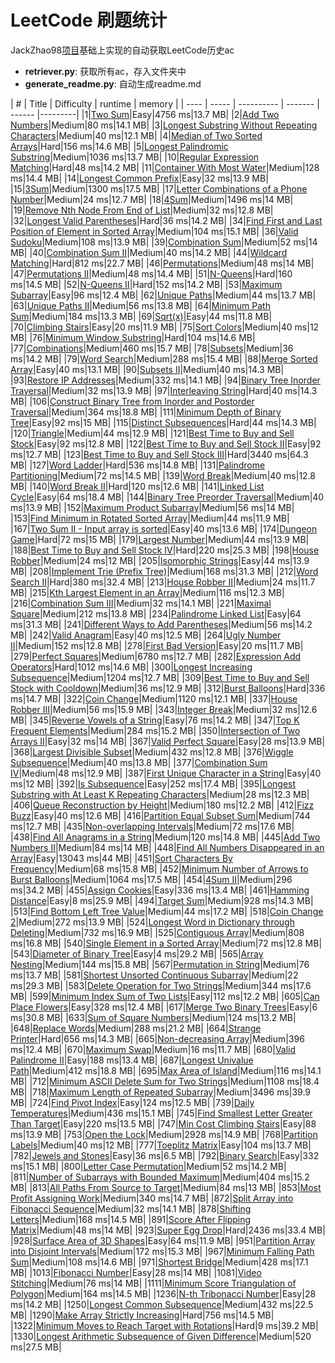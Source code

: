 # LeetCode 刷题统计
JackZhao98[项目](https://github.com/JackZhao98/LeetCode-DataRetriever)基础上实现的自动获取LeetCode历史ac
 + **retriever.py**: 获取所有ac，存入文件夹中
 + **generate_readme.py**: 自动生成readme.md

| #    | Title | Difficulty | runtime | memory |
| ---- | ----- | ---------- | ------- | ------ |---------|
|1|[Two Sum](https://github.com/Panda-0129/leetcode/blob/master/Markdown/[1]%20Two%20Sum.md)|Easy|4756 ms|13.7 MB|
|2|[Add Two Numbers](https://github.com/Panda-0129/leetcode/blob/master/Markdown/[2]%20Add%20Two%20Numbers.md)|Medium|80 ms|14.1 MB|
|3|[Longest Substring Without Repeating Characters](https://github.com/Panda-0129/leetcode/blob/master/Markdown/[3]%20Longest%20Substring%20Without%20Repeating%20Characters.md)|Medium|40 ms|12.1 MB|
|4|[Median of Two Sorted Arrays](https://github.com/Panda-0129/leetcode/blob/master/Markdown/[4]%20Median%20of%20Two%20Sorted%20Arrays.md)|Hard|156 ms|14.6 MB|
|5|[Longest Palindromic Substring](https://github.com/Panda-0129/leetcode/blob/master/Markdown/[5]%20Longest%20Palindromic%20Substring.md)|Medium|1036 ms|13.7 MB|
|10|[Regular Expression Matching](https://github.com/Panda-0129/leetcode/blob/master/Markdown/[10]%20Regular%20Expression%20Matching.md)|Hard|48 ms|14.2 MB|
|11|[Container With Most Water](https://github.com/Panda-0129/leetcode/blob/master/Markdown/[11]%20Container%20With%20Most%20Water.md)|Medium|128 ms|14.4 MB|
|14|[Longest Common Prefix](https://github.com/Panda-0129/leetcode/blob/master/Markdown/[14]%20Longest%20Common%20Prefix.md)|Easy|32 ms|13.9 MB|
|15|[3Sum](https://github.com/Panda-0129/leetcode/blob/master/Markdown/[15]%203Sum.md)|Medium|1300 ms|17.5 MB|
|17|[Letter Combinations of a Phone Number](https://github.com/Panda-0129/leetcode/blob/master/Markdown/[17]%20Letter%20Combinations%20of%20a%20Phone%20Number.md)|Medium|24 ms|12.7 MB|
|18|[4Sum](https://github.com/Panda-0129/leetcode/blob/master/Markdown/[18]%204Sum.md)|Medium|1496 ms|14 MB|
|19|[Remove Nth Node From End of List](https://github.com/Panda-0129/leetcode/blob/master/Markdown/[19]%20Remove%20Nth%20Node%20From%20End%20of%20List.md)|Medium|32 ms|12.8 MB|
|32|[Longest Valid Parentheses](https://github.com/Panda-0129/leetcode/blob/master/Markdown/[32]%20Longest%20Valid%20Parentheses.md)|Hard|36 ms|14.2 MB|
|34|[Find First and Last Position of Element in Sorted Array](https://github.com/Panda-0129/leetcode/blob/master/Markdown/[34]%20Find%20First%20and%20Last%20Position%20of%20Element%20in%20Sorted%20Array.md)|Medium|104 ms|15.1 MB|
|36|[Valid Sudoku](https://github.com/Panda-0129/leetcode/blob/master/Markdown/[36]%20Valid%20Sudoku.md)|Medium|108 ms|13.9 MB|
|39|[Combination Sum](https://github.com/Panda-0129/leetcode/blob/master/Markdown/[39]%20Combination%20Sum.md)|Medium|52 ms|14 MB|
|40|[Combination Sum II](https://github.com/Panda-0129/leetcode/blob/master/Markdown/[40]%20Combination%20Sum%20II.md)|Medium|40 ms|14.2 MB|
|44|[Wildcard Matching](https://github.com/Panda-0129/leetcode/blob/master/Markdown/[44]%20Wildcard%20Matching.md)|Hard|812 ms|22.7 MB|
|46|[Permutations](https://github.com/Panda-0129/leetcode/blob/master/Markdown/[46]%20Permutations.md)|Medium|48 ms|14 MB|
|47|[Permutations II](https://github.com/Panda-0129/leetcode/blob/master/Markdown/[47]%20Permutations%20II.md)|Medium|48 ms|14.4 MB|
|51|[N-Queens](https://github.com/Panda-0129/leetcode/blob/master/Markdown/[51]%20N-Queens.md)|Hard|160 ms|14.5 MB|
|52|[N-Queens II](https://github.com/Panda-0129/leetcode/blob/master/Markdown/[52]%20N-Queens%20II.md)|Hard|152 ms|14.2 MB|
|53|[Maximum Subarray](https://github.com/Panda-0129/leetcode/blob/master/Markdown/[53]%20Maximum%20Subarray.md)|Easy|96 ms|12.4 MB|
|62|[Unique Paths](https://github.com/Panda-0129/leetcode/blob/master/Markdown/[62]%20Unique%20Paths.md)|Medium|44 ms|13.7 MB|
|63|[Unique Paths II](https://github.com/Panda-0129/leetcode/blob/master/Markdown/[63]%20Unique%20Paths%20II.md)|Medium|56 ms|13.8 MB|
|64|[Minimum Path Sum](https://github.com/Panda-0129/leetcode/blob/master/Markdown/[64]%20Minimum%20Path%20Sum.md)|Medium|184 ms|13.3 MB|
|69|[Sqrt(x)](https://github.com/Panda-0129/leetcode/blob/master/Markdown/[69]%20Sqrt(x).md)|Easy|44 ms|11.8 MB|
|70|[Climbing Stairs](https://github.com/Panda-0129/leetcode/blob/master/Markdown/[70]%20Climbing%20Stairs.md)|Easy|20 ms|11.9 MB|
|75|[Sort Colors](https://github.com/Panda-0129/leetcode/blob/master/Markdown/[75]%20Sort%20Colors.md)|Medium|40 ms|12 MB|
|76|[Minimum Window Substring](https://github.com/Panda-0129/leetcode/blob/master/Markdown/[76]%20Minimum%20Window%20Substring.md)|Hard|104 ms|14.6 MB|
|77|[Combinations](https://github.com/Panda-0129/leetcode/blob/master/Markdown/[77]%20Combinations.md)|Medium|460 ms|15.7 MB|
|78|[Subsets](https://github.com/Panda-0129/leetcode/blob/master/Markdown/[78]%20Subsets.md)|Medium|36 ms|14.2 MB|
|79|[Word Search](https://github.com/Panda-0129/leetcode/blob/master/Markdown/[79]%20Word%20Search.md)|Medium|288 ms|15.4 MB|
|88|[Merge Sorted Array](https://github.com/Panda-0129/leetcode/blob/master/Markdown/[88]%20Merge%20Sorted%20Array.md)|Easy|40 ms|13.1 MB|
|90|[Subsets II](https://github.com/Panda-0129/leetcode/blob/master/Markdown/[90]%20Subsets%20II.md)|Medium|40 ms|14.3 MB|
|93|[Restore IP Addresses](https://github.com/Panda-0129/leetcode/blob/master/Markdown/[93]%20Restore%20IP%20Addresses.md)|Medium|332 ms|14.1 MB|
|94|[Binary Tree Inorder Traversal](https://github.com/Panda-0129/leetcode/blob/master/Markdown/[94]%20Binary%20Tree%20Inorder%20Traversal.md)|Medium|32 ms|13.9 MB|
|97|[Interleaving String](https://github.com/Panda-0129/leetcode/blob/master/Markdown/[97]%20Interleaving%20String.md)|Hard|40 ms|14.3 MB|
|106|[Construct Binary Tree from Inorder and Postorder Traversal](https://github.com/Panda-0129/leetcode/blob/master/Markdown/[106]%20Construct%20Binary%20Tree%20from%20Inorder%20and%20Postorder%20Traversal.md)|Medium|364 ms|18.8 MB|
|111|[Minimum Depth of Binary Tree](https://github.com/Panda-0129/leetcode/blob/master/Markdown/[111]%20Minimum%20Depth%20of%20Binary%20Tree.md)|Easy|92 ms|15 MB|
|115|[Distinct Subsequences](https://github.com/Panda-0129/leetcode/blob/master/Markdown/[115]%20Distinct%20Subsequences.md)|Hard|44 ms|14.3 MB|
|120|[Triangle](https://github.com/Panda-0129/leetcode/blob/master/Markdown/[120]%20Triangle.md)|Medium|44 ms|12.9 MB|
|121|[Best Time to Buy and Sell Stock](https://github.com/Panda-0129/leetcode/blob/master/Markdown/[121]%20Best%20Time%20to%20Buy%20and%20Sell%20Stock.md)|Easy|92 ms|12.8 MB|
|122|[Best Time to Buy and Sell Stock II](https://github.com/Panda-0129/leetcode/blob/master/Markdown/[122]%20Best%20Time%20to%20Buy%20and%20Sell%20Stock%20II.md)|Easy|92 ms|12.7 MB|
|123|[Best Time to Buy and Sell Stock III](https://github.com/Panda-0129/leetcode/blob/master/Markdown/[123]%20Best%20Time%20to%20Buy%20and%20Sell%20Stock%20III.md)|Hard|3440 ms|64.3 MB|
|127|[Word Ladder](https://github.com/Panda-0129/leetcode/blob/master/Markdown/[127]%20Word%20Ladder.md)|Hard|536 ms|14.8 MB|
|131|[Palindrome Partitioning](https://github.com/Panda-0129/leetcode/blob/master/Markdown/[131]%20Palindrome%20Partitioning.md)|Medium|72 ms|14.5 MB|
|139|[Word Break](https://github.com/Panda-0129/leetcode/blob/master/Markdown/[139]%20Word%20Break.md)|Medium|40 ms|12.8 MB|
|140|[Word Break II](https://github.com/Panda-0129/leetcode/blob/master/Markdown/[140]%20Word%20Break%20II.md)|Hard|120 ms|12.6 MB|
|141|[Linked List Cycle](https://github.com/Panda-0129/leetcode/blob/master/Markdown/[141]%20Linked%20List%20Cycle.md)|Easy|64 ms|18.4 MB|
|144|[Binary Tree Preorder Traversal](https://github.com/Panda-0129/leetcode/blob/master/Markdown/[144]%20Binary%20Tree%20Preorder%20Traversal.md)|Medium|40 ms|13.9 MB|
|152|[Maximum Product Subarray](https://github.com/Panda-0129/leetcode/blob/master/Markdown/[152]%20Maximum%20Product%20Subarray.md)|Medium|56 ms|14 MB|
|153|[Find Minimum in Rotated Sorted Array](https://github.com/Panda-0129/leetcode/blob/master/Markdown/[153]%20Find%20Minimum%20in%20Rotated%20Sorted%20Array.md)|Medium|44 ms|11.9 MB|
|167|[Two Sum II - Input array is sorted](https://github.com/Panda-0129/leetcode/blob/master/Markdown/[167]%20Two%20Sum%20II%20-%20Input%20array%20is%20sorted.md)|Easy|40 ms|13.6 MB|
|174|[Dungeon Game](https://github.com/Panda-0129/leetcode/blob/master/Markdown/[174]%20Dungeon%20Game.md)|Hard|72 ms|15 MB|
|179|[Largest Number](https://github.com/Panda-0129/leetcode/blob/master/Markdown/[179]%20Largest%20Number.md)|Medium|44 ms|13.9 MB|
|188|[Best Time to Buy and Sell Stock IV](https://github.com/Panda-0129/leetcode/blob/master/Markdown/[188]%20Best%20Time%20to%20Buy%20and%20Sell%20Stock%20IV.md)|Hard|220 ms|25.3 MB|
|198|[House Robber](https://github.com/Panda-0129/leetcode/blob/master/Markdown/[198]%20House%20Robber.md)|Medium|24 ms|12 MB|
|205|[Isomorphic Strings](https://github.com/Panda-0129/leetcode/blob/master/Markdown/[205]%20Isomorphic%20Strings.md)|Easy|44 ms|13.9 MB|
|208|[Implement Trie (Prefix Tree)](https://github.com/Panda-0129/leetcode/blob/master/Markdown/[208]%20Implement%20Trie%20(Prefix%20Tree).md)|Medium|168 ms|31.3 MB|
|212|[Word Search II](https://github.com/Panda-0129/leetcode/blob/master/Markdown/[212]%20Word%20Search%20II.md)|Hard|380 ms|32.4 MB|
|213|[House Robber II](https://github.com/Panda-0129/leetcode/blob/master/Markdown/[213]%20House%20Robber%20II.md)|Medium|24 ms|11.7 MB|
|215|[Kth Largest Element in an Array](https://github.com/Panda-0129/leetcode/blob/master/Markdown/[215]%20Kth%20Largest%20Element%20in%20an%20Array.md)|Medium|116 ms|12.3 MB|
|216|[Combination Sum III](https://github.com/Panda-0129/leetcode/blob/master/Markdown/[216]%20Combination%20Sum%20III.md)|Medium|32 ms|14.1 MB|
|221|[Maximal Square](https://github.com/Panda-0129/leetcode/blob/master/Markdown/[221]%20Maximal%20Square.md)|Medium|212 ms|13.8 MB|
|234|[Palindrome Linked List](https://github.com/Panda-0129/leetcode/blob/master/Markdown/[234]%20Palindrome%20Linked%20List.md)|Easy|64 ms|31.3 MB|
|241|[Different Ways to Add Parentheses](https://github.com/Panda-0129/leetcode/blob/master/Markdown/[241]%20Different%20Ways%20to%20Add%20Parentheses.md)|Medium|56 ms|14.2 MB|
|242|[Valid Anagram](https://github.com/Panda-0129/leetcode/blob/master/Markdown/[242]%20Valid%20Anagram.md)|Easy|40 ms|12.5 MB|
|264|[Ugly Number II](https://github.com/Panda-0129/leetcode/blob/master/Markdown/[264]%20Ugly%20Number%20II.md)|Medium|152 ms|12.8 MB|
|278|[First Bad Version](https://github.com/Panda-0129/leetcode/blob/master/Markdown/[278]%20First%20Bad%20Version.md)|Easy|20 ms|11.7 MB|
|279|[Perfect Squares](https://github.com/Panda-0129/leetcode/blob/master/Markdown/[279]%20Perfect%20Squares.md)|Medium|6780 ms|12.7 MB|
|282|[Expression Add Operators](https://github.com/Panda-0129/leetcode/blob/master/Markdown/[282]%20Expression%20Add%20Operators.md)|Hard|1012 ms|14.6 MB|
|300|[Longest Increasing Subsequence](https://github.com/Panda-0129/leetcode/blob/master/Markdown/[300]%20Longest%20Increasing%20Subsequence.md)|Medium|1204 ms|12.7 MB|
|309|[Best Time to Buy and Sell Stock with Cooldown](https://github.com/Panda-0129/leetcode/blob/master/Markdown/[309]%20Best%20Time%20to%20Buy%20and%20Sell%20Stock%20with%20Cooldown.md)|Medium|36 ms|12.9 MB|
|312|[Burst Balloons](https://github.com/Panda-0129/leetcode/blob/master/Markdown/[312]%20Burst%20Balloons.md)|Hard|336 ms|14.7 MB|
|322|[Coin Change](https://github.com/Panda-0129/leetcode/blob/master/Markdown/[322]%20Coin%20Change.md)|Medium|1120 ms|12.1 MB|
|337|[House Robber III](https://github.com/Panda-0129/leetcode/blob/master/Markdown/[337]%20House%20Robber%20III.md)|Medium|56 ms|15.9 MB|
|343|[Integer Break](https://github.com/Panda-0129/leetcode/blob/master/Markdown/[343]%20Integer%20Break.md)|Medium|32 ms|12.6 MB|
|345|[Reverse Vowels of a String](https://github.com/Panda-0129/leetcode/blob/master/Markdown/[345]%20Reverse%20Vowels%20of%20a%20String.md)|Easy|76 ms|14.2 MB|
|347|[Top K Frequent Elements](https://github.com/Panda-0129/leetcode/blob/master/Markdown/[347]%20Top%20K%20Frequent%20Elements.md)|Medium|284 ms|15.2 MB|
|350|[Intersection of Two Arrays II](https://github.com/Panda-0129/leetcode/blob/master/Markdown/[350]%20Intersection%20of%20Two%20Arrays%20II.md)|Easy|32 ms|14 MB|
|367|[Valid Perfect Square](https://github.com/Panda-0129/leetcode/blob/master/Markdown/[367]%20Valid%20Perfect%20Square.md)|Easy|28 ms|13.9 MB|
|368|[Largest Divisible Subset](https://github.com/Panda-0129/leetcode/blob/master/Markdown/[368]%20Largest%20Divisible%20Subset.md)|Medium|432 ms|12.8 MB|
|376|[Wiggle Subsequence](https://github.com/Panda-0129/leetcode/blob/master/Markdown/[376]%20Wiggle%20Subsequence.md)|Medium|40 ms|13.8 MB|
|377|[Combination Sum IV](https://github.com/Panda-0129/leetcode/blob/master/Markdown/[377]%20Combination%20Sum%20IV.md)|Medium|48 ms|12.9 MB|
|387|[First Unique Character in a String](https://github.com/Panda-0129/leetcode/blob/master/Markdown/[387]%20First%20Unique%20Character%20in%20a%20String.md)|Easy|40 ms|12 MB|
|392|[Is Subsequence](https://github.com/Panda-0129/leetcode/blob/master/Markdown/[392]%20Is%20Subsequence.md)|Easy|252 ms|17.4 MB|
|395|[Longest Substring with At Least K Repeating Characters](https://github.com/Panda-0129/leetcode/blob/master/Markdown/[395]%20Longest%20Substring%20with%20At%20Least%20K%20Repeating%20Characters.md)|Medium|28 ms|12.3 MB|
|406|[Queue Reconstruction by Height](https://github.com/Panda-0129/leetcode/blob/master/Markdown/[406]%20Queue%20Reconstruction%20by%20Height.md)|Medium|180 ms|12.2 MB|
|412|[Fizz Buzz](https://github.com/Panda-0129/leetcode/blob/master/Markdown/[412]%20Fizz%20Buzz.md)|Easy|40 ms|12.6 MB|
|416|[Partition Equal Subset Sum](https://github.com/Panda-0129/leetcode/blob/master/Markdown/[416]%20Partition%20Equal%20Subset%20Sum.md)|Medium|744 ms|12.7 MB|
|435|[Non-overlapping Intervals](https://github.com/Panda-0129/leetcode/blob/master/Markdown/[435]%20Non-overlapping%20Intervals.md)|Medium|72 ms|17.6 MB|
|438|[Find All Anagrams in a String](https://github.com/Panda-0129/leetcode/blob/master/Markdown/[438]%20Find%20All%20Anagrams%20in%20a%20String.md)|Medium|120 ms|14.8 MB|
|445|[Add Two Numbers II](https://github.com/Panda-0129/leetcode/blob/master/Markdown/[445]%20Add%20Two%20Numbers%20II.md)|Medium|84 ms|14 MB|
|448|[Find All Numbers Disappeared in an Array](https://github.com/Panda-0129/leetcode/blob/master/Markdown/[448]%20Find%20All%20Numbers%20Disappeared%20in%20an%20Array.md)|Easy|13043 ms|44 MB|
|451|[Sort Characters By Frequency](https://github.com/Panda-0129/leetcode/blob/master/Markdown/[451]%20Sort%20Characters%20By%20Frequency.md)|Medium|68 ms|15.8 MB|
|452|[Minimum Number of Arrows to Burst Balloons](https://github.com/Panda-0129/leetcode/blob/master/Markdown/[452]%20Minimum%20Number%20of%20Arrows%20to%20Burst%20Balloons.md)|Medium|1064 ms|17.5 MB|
|454|[4Sum II](https://github.com/Panda-0129/leetcode/blob/master/Markdown/[454]%204Sum%20II.md)|Medium|296 ms|34.2 MB|
|455|[Assign Cookies](https://github.com/Panda-0129/leetcode/blob/master/Markdown/[455]%20Assign%20Cookies.md)|Easy|336 ms|13.4 MB|
|461|[Hamming Distance](https://github.com/Panda-0129/leetcode/blob/master/Markdown/[461]%20Hamming%20Distance.md)|Easy|8 ms|25.9 MB|
|494|[Target Sum](https://github.com/Panda-0129/leetcode/blob/master/Markdown/[494]%20Target%20Sum.md)|Medium|928 ms|14.3 MB|
|513|[Find Bottom Left Tree Value](https://github.com/Panda-0129/leetcode/blob/master/Markdown/[513]%20Find%20Bottom%20Left%20Tree%20Value.md)|Medium|44 ms|17.2 MB|
|518|[Coin Change 2](https://github.com/Panda-0129/leetcode/blob/master/Markdown/[518]%20Coin%20Change%202.md)|Medium|272 ms|13.9 MB|
|524|[Longest Word in Dictionary through Deleting](https://github.com/Panda-0129/leetcode/blob/master/Markdown/[524]%20Longest%20Word%20in%20Dictionary%20through%20Deleting.md)|Medium|732 ms|16.9 MB|
|525|[Contiguous Array](https://github.com/Panda-0129/leetcode/blob/master/Markdown/[525]%20Contiguous%20Array.md)|Medium|808 ms|16.8 MB|
|540|[Single Element in a Sorted Array](https://github.com/Panda-0129/leetcode/blob/master/Markdown/[540]%20Single%20Element%20in%20a%20Sorted%20Array.md)|Medium|72 ms|12.8 MB|
|543|[Diameter of Binary Tree](https://github.com/Panda-0129/leetcode/blob/master/Markdown/[543]%20Diameter%20of%20Binary%20Tree.md)|Easy|4 ms|29.2 MB|
|565|[Array Nesting](https://github.com/Panda-0129/leetcode/blob/master/Markdown/[565]%20Array%20Nesting.md)|Medium|144 ms|15.8 MB|
|567|[Permutation in String](https://github.com/Panda-0129/leetcode/blob/master/Markdown/[567]%20Permutation%20in%20String.md)|Medium|76 ms|13.7 MB|
|581|[Shortest Unsorted Continuous Subarray](https://github.com/Panda-0129/leetcode/blob/master/Markdown/[581]%20Shortest%20Unsorted%20Continuous%20Subarray.md)|Medium|22 ms|29.3 MB|
|583|[Delete Operation for Two Strings](https://github.com/Panda-0129/leetcode/blob/master/Markdown/[583]%20Delete%20Operation%20for%20Two%20Strings.md)|Medium|344 ms|17.6 MB|
|599|[Minimum Index Sum of Two Lists](https://github.com/Panda-0129/leetcode/blob/master/Markdown/[599]%20Minimum%20Index%20Sum%20of%20Two%20Lists.md)|Easy|112 ms|12.2 MB|
|605|[Can Place Flowers](https://github.com/Panda-0129/leetcode/blob/master/Markdown/[605]%20Can%20Place%20Flowers.md)|Easy|328 ms|12.4 MB|
|617|[Merge Two Binary Trees](https://github.com/Panda-0129/leetcode/blob/master/Markdown/[617]%20Merge%20Two%20Binary%20Trees.md)|Easy|6 ms|30.8 MB|
|633|[Sum of Square Numbers](https://github.com/Panda-0129/leetcode/blob/master/Markdown/[633]%20Sum%20of%20Square%20Numbers.md)|Medium|124 ms|13.2 MB|
|648|[Replace Words](https://github.com/Panda-0129/leetcode/blob/master/Markdown/[648]%20Replace%20Words.md)|Medium|288 ms|21.2 MB|
|664|[Strange Printer](https://github.com/Panda-0129/leetcode/blob/master/Markdown/[664]%20Strange%20Printer.md)|Hard|656 ms|14.3 MB|
|665|[Non-decreasing Array](https://github.com/Panda-0129/leetcode/blob/master/Markdown/[665]%20Non-decreasing%20Array.md)|Medium|396 ms|12.4 MB|
|670|[Maximum Swap](https://github.com/Panda-0129/leetcode/blob/master/Markdown/[670]%20Maximum%20Swap.md)|Medium|16 ms|11.7 MB|
|680|[Valid Palindrome II](https://github.com/Panda-0129/leetcode/blob/master/Markdown/[680]%20Valid%20Palindrome%20II.md)|Easy|188 ms|13.4 MB|
|687|[Longest Univalue Path](https://github.com/Panda-0129/leetcode/blob/master/Markdown/[687]%20Longest%20Univalue%20Path.md)|Medium|412 ms|18.8 MB|
|695|[Max Area of Island](https://github.com/Panda-0129/leetcode/blob/master/Markdown/[695]%20Max%20Area%20of%20Island.md)|Medium|116 ms|14.1 MB|
|712|[Minimum ASCII Delete Sum for Two Strings](https://github.com/Panda-0129/leetcode/blob/master/Markdown/[712]%20Minimum%20ASCII%20Delete%20Sum%20for%20Two%20Strings.md)|Medium|1108 ms|18.4 MB|
|718|[Maximum Length of Repeated Subarray](https://github.com/Panda-0129/leetcode/blob/master/Markdown/[718]%20Maximum%20Length%20of%20Repeated%20Subarray.md)|Medium|3496 ms|39.9 MB|
|724|[Find Pivot Index](https://github.com/Panda-0129/leetcode/blob/master/Markdown/[724]%20Find%20Pivot%20Index.md)|Easy|124 ms|12.5 MB|
|739|[Daily Temperatures](https://github.com/Panda-0129/leetcode/blob/master/Markdown/[739]%20Daily%20Temperatures.md)|Medium|436 ms|15.1 MB|
|745|[Find Smallest Letter Greater Than Target](https://github.com/Panda-0129/leetcode/blob/master/Markdown/[745]%20Find%20Smallest%20Letter%20Greater%20Than%20Target.md)|Easy|220 ms|13.5 MB|
|747|[Min Cost Climbing Stairs](https://github.com/Panda-0129/leetcode/blob/master/Markdown/[747]%20Min%20Cost%20Climbing%20Stairs.md)|Easy|88 ms|13.9 MB|
|753|[Open the Lock](https://github.com/Panda-0129/leetcode/blob/master/Markdown/[753]%20Open%20the%20Lock.md)|Medium|2928 ms|14.9 MB|
|768|[Partition Labels](https://github.com/Panda-0129/leetcode/blob/master/Markdown/[768]%20Partition%20Labels.md)|Medium|40 ms|12 MB|
|777|[Toeplitz Matrix](https://github.com/Panda-0129/leetcode/blob/master/Markdown/[777]%20Toeplitz%20Matrix.md)|Easy|104 ms|13.7 MB|
|782|[Jewels and Stones](https://github.com/Panda-0129/leetcode/blob/master/Markdown/[782]%20Jewels%20and%20Stones.md)|Easy|36 ms|6.5 MB|
|792|[Binary Search](https://github.com/Panda-0129/leetcode/blob/master/Markdown/[792]%20Binary%20Search.md)|Easy|332 ms|15.1 MB|
|800|[Letter Case Permutation](https://github.com/Panda-0129/leetcode/blob/master/Markdown/[800]%20Letter%20Case%20Permutation.md)|Medium|52 ms|14.2 MB|
|811|[Number of Subarrays with Bounded Maximum](https://github.com/Panda-0129/leetcode/blob/master/Markdown/[811]%20Number%20of%20Subarrays%20with%20Bounded%20Maximum.md)|Medium|404 ms|15.2 MB|
|813|[All Paths From Source to Target](https://github.com/Panda-0129/leetcode/blob/master/Markdown/[813]%20All%20Paths%20From%20Source%20to%20Target.md)|Medium|84 ms|13 MB|
|853|[Most Profit Assigning Work](https://github.com/Panda-0129/leetcode/blob/master/Markdown/[853]%20Most%20Profit%20Assigning%20Work.md)|Medium|340 ms|14.7 MB|
|872|[Split Array into Fibonacci Sequence](https://github.com/Panda-0129/leetcode/blob/master/Markdown/[872]%20Split%20Array%20into%20Fibonacci%20Sequence.md)|Medium|32 ms|14.1 MB|
|878|[Shifting Letters](https://github.com/Panda-0129/leetcode/blob/master/Markdown/[878]%20Shifting%20Letters.md)|Medium|168 ms|14.5 MB|
|891|[Score After Flipping Matrix](https://github.com/Panda-0129/leetcode/blob/master/Markdown/[891]%20Score%20After%20Flipping%20Matrix.md)|Medium|48 ms|14 MB|
|923|[Super Egg Drop](https://github.com/Panda-0129/leetcode/blob/master/Markdown/[923]%20Super%20Egg%20Drop.md)|Hard|2436 ms|33.4 MB|
|928|[Surface Area of 3D Shapes](https://github.com/Panda-0129/leetcode/blob/master/Markdown/[928]%20Surface%20Area%20of%203D%20Shapes.md)|Easy|64 ms|11.9 MB|
|951|[Partition Array into Disjoint Intervals](https://github.com/Panda-0129/leetcode/blob/master/Markdown/[951]%20Partition%20Array%20into%20Disjoint%20Intervals.md)|Medium|172 ms|15.3 MB|
|967|[Minimum Falling Path Sum](https://github.com/Panda-0129/leetcode/blob/master/Markdown/[967]%20Minimum%20Falling%20Path%20Sum.md)|Medium|108 ms|14.6 MB|
|971|[Shortest Bridge](https://github.com/Panda-0129/leetcode/blob/master/Markdown/[971]%20Shortest%20Bridge.md)|Medium|428 ms|17.1 MB|
|1013|[Fibonacci Number](https://github.com/Panda-0129/leetcode/blob/master/Markdown/[1013]%20Fibonacci%20Number.md)|Easy|28 ms|14 MB|
|1081|[Video Stitching](https://github.com/Panda-0129/leetcode/blob/master/Markdown/[1081]%20Video%20Stitching.md)|Medium|76 ms|14 MB|
|1111|[Minimum Score Triangulation of Polygon](https://github.com/Panda-0129/leetcode/blob/master/Markdown/[1111]%20Minimum%20Score%20Triangulation%20of%20Polygon.md)|Medium|164 ms|14.5 MB|
|1236|[N-th Tribonacci Number](https://github.com/Panda-0129/leetcode/blob/master/Markdown/[1236]%20N-th%20Tribonacci%20Number.md)|Easy|28 ms|14.2 MB|
|1250|[Longest Common Subsequence](https://github.com/Panda-0129/leetcode/blob/master/Markdown/[1250]%20Longest%20Common%20Subsequence.md)|Medium|432 ms|22.5 MB|
|1290|[Make Array Strictly Increasing](https://github.com/Panda-0129/leetcode/blob/master/Markdown/[1290]%20Make%20Array%20Strictly%20Increasing.md)|Hard|756 ms|14.5 MB|
|1322|[Minimum Moves to Reach Target with Rotations](https://github.com/Panda-0129/leetcode/blob/master/Markdown/[1322]%20Minimum%20Moves%20to%20Reach%20Target%20with%20Rotations.md)|Hard|9 ms|39.2 MB|
|1330|[Longest Arithmetic Subsequence of Given Difference](https://github.com/Panda-0129/leetcode/blob/master/Markdown/[1330]%20Longest%20Arithmetic%20Subsequence%20of%20Given%20Difference.md)|Medium|520 ms|27.5 MB|
